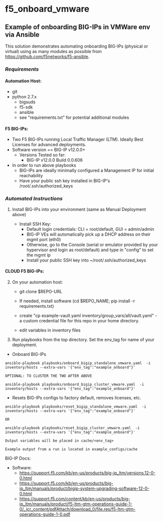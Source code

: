 # f5_onboard_vmware
## Example of onboarding BIG-IPs in VMWare env via Ansible

This solution demonstrates automating onboarding BIG-IPs (physical or virtual) using as many modules as possible from https://github.com/f5networks/f5-ansible.


###  *Requirements* 

#### Automation Host:
* git
* python 2.7.x
  * bigsuds
  * f5-sdk
  * ansible
  * see "requirements.txt" for potential additional modules

####  F5 BIG-IPs:
* Two F5 BIG-IPs running Local Traffic Manager (LTM). Ideally Best Licenses for advanced deployments.
* Software version == BIG-IP v12.0.0+
  * Versions Tested so far: 
  	* BIG-IP v12.0.0 Build 0.0.606
* In order to run above playbooks
  * BIG-IPs are ideally minimally configured a Management IP for initial reachability 
  * Have your public ssh key installed in BIG-IP's /root/.ssh/authorized_keys


### *Automated Instructions*

1. Install BIG-IPs into your environment (same as Manual Deployment above)
		
	* Install SSH Key:
  		* Default login credentials: CLI = root/default, GUI = admin/admin
  		* BIG-IP VEs will automatically pick up a DHCP address on their mgmt port (eth0)
  		* Otherwise, go to the Console (serial or emulator provided by your hypervisor and login as root/default) and type in "config" to set the mgmt ip
  		* Install your public SSH key into ~/root/.ssh/authorized_keys

#### CLOUD F5 BIG-IPs:

2. On your automation host:
  	* git clone $REPO-URL
  	* If needed, install software (cd $REPO_NAME; pip install -r requirements.txt)

  	* create "cp example-vault.yaml inventory/group_vars/all/vault.yaml"  - a custom credential file for this repo in your home directory. 

	* edit variables in inventory files


3. Run playbooks from the top directory. Set the env_tag for name of your deployment.

  * Onboard BIG-IPs
  ```
  ansible-playbook playbooks/onboard_bigip_standalone_vmware.yaml  -i inventory/hosts --extra-vars '{"env_tag":"example_onboard"}'

  OPTIONAL: TO CLUSTER THE TWO AFTER ABOVE

  ansible-playbook playbooks/onboard_bigip_cluster_vmware.yaml  -i inventory/hosts --extra-vars '{"env_tag":"example_onboard"}'

  ```

  * Resets BIG-IPs configs to factory default, removes licenses, etc.

  ```
  ansible-playbook playbooks/reset_bigip_standalone_vmware.yaml  -i inventory/hosts --extra-vars '{"env_tag":"example_onboard"}' 

  OR

  ansible-playbook playbooks/reset_bigip_cluster_vmware.yaml  -i inventory/hosts --extra-vars '{"env_tag":"example_onboard"}'

  ```

    Output variables will be placed in cache/<env_tag>

    Example output from a run is located in example_configs/cache


BIG-IP Docs:

* Software:
	* https://support.f5.com/kb/en-us/products/big-ip_ltm/versions.12-0-0.html
	* https://support.f5.com/kb/en-us/products/big-ip_ltm/manuals/product/bigip-system-upgrading-software-12-0-0.html
	* https://support.f5.com/content/kb/en-us/products/big-ip_ltm/manuals/product/f5-ltm-gtm-operations-guide-1-0/_jcr_content/pdfAttach/download_0/file.res/f5-ltm-gtm-operations-guide-1-0.pdf

